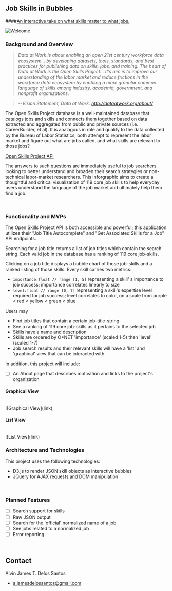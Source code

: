 ## Job Skills in Bubbles

####[An interactive take on what skills matter to what jobs.](Link)

![Welcome](link)

### Background and Overview

> _Data at Work is about enabling an open 21st century workforce data
> ecosystem... by developing datasets, tools, standards, and best practices for
> publishing data on skills, jobs, and training. The heart of Data at Work is
> the Open Skills Project... It’s aim is to improve our understanding of the
> labor market and reduce frictions in the workforce data ecosystem by enabling
> a more granular common language of skills among industry, academia,
> government, and nonprofit organizations._

> --<cite>Vision Statement, Data at Work. http://dataatwork.org/about/</cite>

The Open Skills Project database is a well-maintained database that catalogs
jobs and skills and connects them together based on data extracted and
aggregated from public and private sources (i.e. CareerBuilder, et al). It is
analagous in role and quality to the data collected by the Bureau of Labor
Statistics; both attempt to represent the labor market and figure out what are
jobs called, and what skills are relevant to those jobs?

[Open Skills Project API](http://api.dataatwork.org/v1/spec/)

The answers to such questions are immediately useful to job searchers looking to
better understand and broaden their search strategies or non-technical
labor-market researchers. This inforgraphic aims to create a thoughtful and
critical visualization of 119 core job skills to help everyday users understand
the language of the job market and ultimately help them find a job.

<br>

### Functionality and MVPs

The Open Skills Project API is both accessible and powerful; this application
utilizes their "Job Title Autocomplete" and "Get Associated Skills for a Job"
API endpoints.

Searching for a job title returns a list of job titles which contain the search
string. Each valid job in the database has a ranking of 119 core job-skills.

Clicking on a job title displays a bubble chart of those job-skills and a ranked
listing of those skills. Every skill carries two metrics:

* `importance:float // range [1, 5]` representing a skill' s importance to job
  success; importance correlates linearly to size
* `level:float // range [0, 7]` representing a skill's expertise level required
  for job success; level correlates to color, on a scale from purple < red <
  yellow < green < blue

Users may

* Find job titles that contain a certain job-title-string
* See a ranking of 119 core job-skills as it pertains to the selected job
* Skills have a name and description
* Skills are ordered by O\*NET 'importance' (scaled 1-5) then 'level' (scaled
  1-7)
* Job search results and their relevant skills will have a 'list' and
  'graphical' view that can be interacted with

In addition, this project will include:

* [ ] An About page that describes motivation and links to the project's
      organization <br>

#### Graphical View

<br>
![Graphical View](link)
<br>

#### List View

<br>
![List View](link)
<br>

### Architecture and Technologies

This project uses the following technologies:

* D3.js to render JSON skill objects as interactive bubbles
* JQuery for AJAX requests and DOM manipulation

<br>

### Planned Features

* [ ] Search support for skills
* [ ] Raw JSON output
* [ ] Search for the 'official' normalized name of a job
* [ ] See jobs related to a normalized job
* [ ] Error reporting

<br>

## Contact

Alvin James T. Delos Santos

* a.jamesdelossantos@gmail.com
